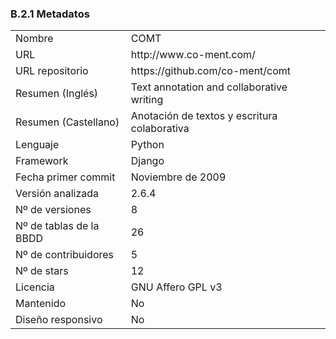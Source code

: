 ### B.2.1 Metadatos

<table>
  <tr>
    <td>Nombre</td>
    <td>COMT</td>
  </tr>
  <tr>
    <td>URL</td>
    <td>http://www.co-ment.com/ </td>
  </tr>
  <tr>
    <td>URL repositorio</td>
    <td>https://github.com/co-ment/comt</td>
  </tr>
  <tr>
    <td>Resumen (Inglés)</td>
    <td>Text annotation and collaborative writing</td>
  </tr>
  <tr>
    <td>Resumen (Castellano)</td>
    <td>Anotación de textos y escritura colaborativa</td>
  </tr>
  <tr>
    <td>Lenguaje</td>
    <td>Python</td>
  </tr>
  <tr>
    <td>Framework</td>
    <td>Django</td>
  </tr>
  <tr>
    <td>Fecha primer commit</td>
    <td>Noviembre de 2009</td>
  </tr>
  <tr>
    <td>Versión analizada</td>
    <td>2.6.4</td>
  </tr>
  <tr>
    <td>Nº de versiones</td>
    <td>8</td>
  </tr>
  <tr>
    <td>Nº de tablas de la BBDD</td>
    <td>26</td>
  </tr>
  <tr>
    <td>Nº de contribuidores</td>
    <td>5</td>
  </tr>
  <tr>
    <td>Nº de stars</td>
    <td>12</td>
  </tr>
  <tr>
    <td>Licencia</td>
    <td>GNU Affero GPL v3</td>
  </tr>
  <tr>
    <td>Mantenido</td>
    <td>No</td>
  </tr>
  <tr>
    <td>Diseño responsivo</td>
    <td>No</td>
  </tr>
</table>
